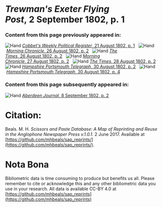 # *Trewman's Exeter Flying Post*, 2 September 1802, p. 1  
  
### Content from this page previously appeared in:  
![Hand](http://scissorsandpaste.net/wp-content/uploads/2017/06/smallhandpointer.png) [*Cobbet's Weekly Political Register*, 21 August 1802, p. 1](https://mhbeals.github.io/sap_html/Cobbet's-Weekly-Political-Register/Cobbet's-Weekly-Political-Register-21-August-1802-p-1)  
![Hand](http://scissorsandpaste.net/wp-content/uploads/2017/06/smallhandpointer.png) [*Morning Chronicle*, 26 August 1802, p. 2](https://mhbeals.github.io/sap_html/Morning-Chronicle/Morning-Chronicle-26-August-1802-p-2)  
![Hand](http://scissorsandpaste.net/wp-content/uploads/2017/06/smallhandpointer.png) [*The Times*, 26 August 1802, p. 2](https://mhbeals.github.io/sap_html/The-Times/The-Times-26-August-1802-p-2)  
![Hand](http://scissorsandpaste.net/wp-content/uploads/2017/06/smallhandpointer.png) [*Morning Chronicle*, 27 August 1802, p. 2](https://mhbeals.github.io/sap_html/Morning-Chronicle/Morning-Chronicle-27-August-1802-p-2)  
![Hand](http://scissorsandpaste.net/wp-content/uploads/2017/06/smallhandpointer.png) [*The Times*, 28 August 1802, p. 2](https://mhbeals.github.io/sap_html/The-Times/The-Times-28-August-1802-p-2)  
![Hand](http://scissorsandpaste.net/wp-content/uploads/2017/06/smallhandpointer.png) [*Hampshire Portsmouth Telegraph*, 30 August 1802, p. 2](https://mhbeals.github.io/sap_html/Hampshire-Portsmouth-Telegraph/Hampshire-Portsmouth-Telegraph-30-August-1802-p-2)  
![Hand](http://scissorsandpaste.net/wp-content/uploads/2017/06/smallhandpointer.png) [*Hampshire Portsmouth Telegraph*, 30 August 1802, p. 4](https://mhbeals.github.io/sap_html/Hampshire-Portsmouth-Telegraph/Hampshire-Portsmouth-Telegraph-30-August-1802-p-4)  
  
### Content from this page subsequently appeared in:  
![Hand](http://scissorsandpaste.net/wp-content/uploads/2017/06/smallhandpointer.png) [*Aberdeen Journal*, 8 September 1802, p. 2](https://mhbeals.github.io/sap_html/Aberdeen-Journal/Aberdeen-Journal-8-September-1802-p-2)  


# Citation: 

Beals. M. H. *Scissors and Paste Database: A Map of Reprinting and Reuse in the Anglophone Newspaper Press v.1.0.1.* 2 June 2017. Available at [https://github.com/mhbeals/sap_reprints/](https://github.com/mhbeals/sap_reprints/). 

# Nota Bona

Bibliometric data is time consuming to produce but benefits us all. Please remember to cite or acknowledge this and any other bibliometric data you use in your research. All data is available CC-BY 4.0 at [https://github.com/mhbeals/sap_reprints](https://github.com/mhbeals/sap_reprints)